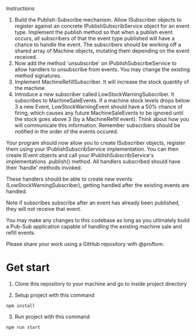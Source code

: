 Instructions
1. Build the Publish-Subscribe mechanism. Allow ISubscriber objects to register against an concrete IPublishSubscribService object for an event type. Implement the publish method so that when a publish event occurs, all subscribers of that the event type published will have a chance to handle the event. The subscribers should be working off a shared array of Machine objects, mutating them depending on the event received.
2. Now add the method 'unsubscribe' on IPublishSubscribeService to allow handlers to unsubscribe from events. You may change the existing method signatures.
3. Implement MachineRefillSubscriber. It will increase the stock quantity of the machine.
4. Introduce a new subscriber called LowStockWarningSubscriber. It subscribes to MachineSaleEvents. If a machine stock levels drops below 3 a new Event, LowStockWarningEvent should have a 50% chance of firing, which causes any future MachineSaleEvents to be ignored until the stock goes above 3 (by a MachineRefill event). Think about how you will communicate this information. Remember subscribers should be notified in the order of the events occured.

Your program should now allow you to create ISubscriber objects, register them using your IPublishSubscribService implementation. You can then create IEvent objects and call your IPublishSubscribService's implementations .publish() method. All handlers subscribed should have their 'handle' methods invoked.

These handlers should be able to create new events (LowStockWarningSubscriber), getting handled after the existing events are handled.

Note if subscribes subscribe after an event has already been published, they will not receive that event.

You may make any changes to this codebase as long as you ultimately build a Pub-Sub application capable of handling the existing machine sale and refill events.

Please share your work using a GitHub repository with @proftom.

# Get start

1. Clone this repository to your machine and go to inside project directory

2. Setup project with this command

```
npm install
```

3. Run project with this command

```
npm run start
```
